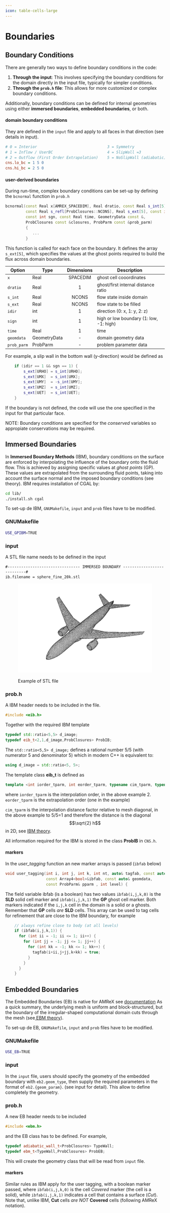 ```yaml
---
icon: table-cells-large
---
```


# Boundaries

## Boundary Conditions

There are generally two ways to define boundary conditions in the code:

1. **Through the input**: This involves specifying the boundary conditions for the domain directly in the input file, typically for simpler conditions.
2. **Through the `prob.h` file**: This allows for more customized or complex boundary conditions.

Additionally, boundary conditions can be defined for internal geometries using either **immersed boundaries**, **embedded boundaries**, or both.

#### domain boundary conditions

They are defined in the `input` file and apply to all faces in that direction (see details in input).

```ini
# 0 = Interior                               3 = Symmetry
# 1 = Inflow / UserBC                        4 = SlipWall =3
# 2 = Outflow (First Order Extrapolation)    5 = NoSlipWall (adiabatic)
cns.lo_bc = 1 5 0
cns.hi_bc = 2 5 0
```

#### user-derived boundaries

During run-time, complex boundary conditions can be set-up by defining the `bcnormal` function in `prob.h`

```cpp
bcnormal(const Real x[AMREX_SPACEDIM], Real dratio, const Real s_int[5],
         const Real s_refl[ProbClosures::NCONS], Real s_ext[5], const int idir,
         const int sgn, const Real time, GeometryData const &,
         ProbClosures const &closures, ProbParm const &prob_parm)
         {
            ...
         }
```

This function is called for each face on the boundary. It defines the array `s_ext[5]`, which specifies the values at the ghost points required to build the flux across domain boundaries.

| Option      | Type         | Dimensions | Description                             |
| ----------- | ------------ | :--------: | --------------------------------------- |
| `x`         | Real         |  SPACEDIM  | ghost cell cooordinates                 |
| `dratio`    | Real         |      1     | ghost/first internal distance ratio     |
| `s_int`     | Real         |    NCONS   | flow state inside domain                |
| `s_ext`     | Real         |    NCONS   | flow state to be filled                 |
| `idir`      | int          |      1     | direction (0: x, 1: y, 2: z)            |
| `sign`      | int          |      1     | high or low boundary (1: low, -1: high) |
| `time`      | Real         |      1     | time                                    |
| `geomdata`  | GeometryData |      -     | domain geometry data                    |
| `prob_parm` | ProbParm     |      -     | problem parameter data                  |

For example, a slip wall in the bottom wall (y-direction) would be defined as

```cpp
    if (idir == 1 && sgn == 1) {
        s_ext[URHO] = s_int[URHO];
        s_ext[UMX]  = s_int[UMX];
        s_ext[UMY]  = -s_int[UMY];
        s_ext[UMZ]  = s_int[UMZ];
        s_ext[UET]  = s_int[UET];
    }
```

If the boundary is not defined, the code will use the one specified in the input for that particular face.

NOTE: Boundary conditions are specified for the _conserved_ variables so appropiate conservations may be required.

## Immersed Boundaries

In **Immersed Boundary Methods** (IBM), boundary conditions on the surface are enforced by interpolating the influence of the boundary onto the fluid flow. This is achieved by assigning specific values at _ghost points_ (GP). These values are extrapolated from the surrounding fluid points, taking into account the surface normal and the imposed boundary conditions (see theory). IBM requires installation of CGAL by:

```bash
cd lib/
./install.sh cgal
```

To set-up de IBM, `GNUMakefile`, `input` and `prob` files have to be modified.

### GNUMakefile

```bash
USE_GPIBM=TRUE
```

### input

A STL file name needs to be defined in the input

```
#-------------------------------- IMMERSED BOUNDARY ---------------------------#
ib.filename = sphere_fine_20k.stl
```

<figure><img src=".gitbook/assets/plane.png" alt=""><figcaption><p>Example of STL file</p></figcaption></figure>

### prob.h

A IBM header needs to be included in the file.

```cpp
#include <eib.h>
```

Together with the required IBM template&#x20;

```cpp
typedef std::ratio<5,5> d_image;
typedef eib_t<2,1,d_image,ProbClosures> ProbIB;
```

The `std::ratio<5,5> d_image;` defines a rational number 5/5 (with numerator 5 and denominator 5) which in modern C++ is equivalent to:

```cpp
using d_image = std::ratio<5, 5>;
```

The template class **eib\_t** is defined as

```cpp
template <int iorder_tparm, int eorder_tparm, typename cim_tparm, typename cls_t>
```

where `iorder_tparm` is the interpolation order, in the above example  2.\
`eorder_tparm` is the extrapolation order (one in the example)

`cim_tparm` is the interpolation distance factor relative to mesh diagonal, in the above example to 5/5=1 and therefore the distance is the diagonal $$\sqrt{2} h$$ in 2D, see [IBM theory](theory/ibmeb.md#immersed-boundaries).

All information required for the IBM is stored in the class **ProbIB** in `CNS.h`.

#### markers

In the _user\_tagging_ function an new marker arrays is passed (`ibfab` below)

```cpp
void user_tagging(int i, int j, int k, int nt, auto& tagfab, const auto &sdatafab,
                  const Array4<bool>&ibfab, const auto& geomdata,
                  const ProbParm& pparm , int level) {
```

The field variable ibfab (is a boolean) has two values `ibfab(i,j,k,0)` is the **SLD** solid cell marker and `ibfab(i,j,k,1)` the **GP** ghost cell marker. Both markers indicated if the `i,j,k` cell in the domain is a solid or a ghosts. Remember that **GP** cells _are_ **SLD** cells. This array can be used to tag cells for refinement that are close to the IBM boundary, for example

```cpp
    // always refine close to body (at all levels)
    if (ibfab(i,j,k,1)) {
      for (int ii = -1; ii <= 1; ii++) {
        for (int jj = -1; jj <= 1; jj++) {
          for (int kk = -1; kk <= 1; kk++) {
            tagfab(i+ii,j+jj,k+kk) = true;
          }
        }
      }
    }
```

## Embedded Boundaries

The Embedded Boundaries (EB) is native for AMReX see [documentation](https://amrex-codes.github.io/amrex/docs_html/EB_Chapter.html) As a quick summary, the underlying mesh is uniform and block-structured, but the boundary of the irregular-shaped computational domain cuts through the mesh (see[ EBM theory](theory/ibmeb.md#embedded-boundaries)).

To set-up de EB, `GNUMakefile`, `input` and `prob` files have to be modified.

### GNUMakefile

```bash
USE_EB=TRUE
```

### input

In the `input` file, users should specify the geometry of the embedded boundary with `eb2.geom_type`, then supply the required parameters in the format of `eb2.{geom_param}`. (see input for detail). This allow to define completely the geometry.

### prob.h

A new EB header needs to be included

```cpp
#include <ebm.h>
```

and the EB class has to be defined. For example,

```cpp
typedef adiabatic_wall_t<ProbClosures> TypeWall;
typedef ebm_t<TypeWall,ProbClosures> ProbEB;
```

This will create the geometry class that will be read from `input` file.

#### markers

Similar rules as IBM apply for the user tagging, with a boolean marker passed, where `ibfab(i,j,k,0)` is the cell _Covered_ marker (the cell is a solid), while `ibfab(i,j,k,1)` indicates a cell that contains a surface (_Cut_). Note that, unlike IBM, **Cut** cells _are NOT_ **Covered** cells (following AMReX notation).
